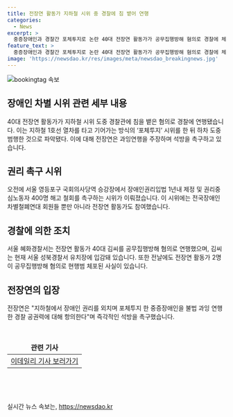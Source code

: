 ```yaml
---
title: 전장연 활동가 지하철 시위 중 경찰에 침 뱉어 연행
categories:
  - News
excerpt: >
  중증장애인과 경찰간 포체투지로 논란 40대 전장연 활동가가 공무집행방해 혐의로 경찰에 체포됐다. 이에 전장연은 과잉연행을 비판하고 활동가의 즉각적인 석방을 요구했다. 전장연 활동가들의 시위로 인해 현장에서 장애인 권리와 노동자 해고 문제가 놓고 논란되고 있다.
feature_text: >
  중증장애인과 경찰간 포체투지로 논란 40대 전장연 활동가가 공무집행방해 혐의로 경찰에 체포됐다. 이에 전장연은 과잉연행을 비판하고 활동가의 즉각적인 석방을 요구했다. 전장연 활동가들의 시위로 인해 현장에서 장애인 권리와 노동자 해고 문제가 놓고 논란되고 있다.
image: 'https://newsdao.kr/res/images/meta/newsdao_breakingnews.jpg'
---
```


<p><img src="https://newsdao.kr/res/images/meta/newsdao_breakingnews.jpg" alt="bookingtag 속보" /></p>

<h2 data-ke-size="size26">장애인 차별 시위 관련 세부 내용</h2>

<p data-ke-size="size16">40대 전장연 활동가가 지하철 시위 도중 경찰관에 침을 뱉은 혐의로 경찰에 연행됐습니다. 이는 지하철 1호선 열차를 타고 기어가는 방식의 ‘포체투지’ 시위를 한 뒤 하차 도중 범행한 것으로 파악됐다. 이에 대해 전장연은 과잉연행을 주장하며 석방을 촉구하고 있습니다.</p>

<h2 data-ke-size="size26">권리 촉구 시위</h2>

<p data-ke-size="size16">오전에 서울 영등포구 국회의사당역 승강장에서 장애인권리입법 1년내 제정 및 권리중심노동자 400명 해고 철회를 촉구하는 시위가 이뤄졌습니다. 이 시위에는 전국장애인차별철폐연대 회원들 뿐만 아니라 전장연 활동가도 참여했습니다.</p>

<h2 data-ke-size="size26">경찰에 의한 조치</h2>

<p data-ke-size="size16">서울 혜화경찰서는 전장연 활동가 40대 김씨를 공무집행방해 혐의로 연행했으며, 김씨는 현재 서울 성북경찰서 유치장에 입감돼 있습니다. 또한 전날에도 전장연 활동가 2명이 공무집행방해 혐의로 현행범 체포된 사실이 있습니다.</p>

<h2 data-ke-size="size26">전장연의 입장</h2>

<p data-ke-size="size16">전장연은 "지하철에서 장애인 권리를 외치며 포체투지 한 중증장애인을 불법 과잉 연행한 경찰 공권력에 대해 항의한다"며 즉각적인 석방을 촉구했습니다.</p>

<p data-ke-size="size16">&nbsp;</p>

<table>
    <thead>
        <tr>
            <td style="text-align: center; height: 17px;"><b>관련 기사</b></td>
        </tr>
    </thead>
    <tbody>
        <tr>
            <td style="text-align: center; height: 17px;"><a href='https://www.edaily.co.kr/news/read?newsId=01340246629014784&mediaCodeNo=257' target='_blank'>이데일리 기사 보러가기</a></td>
        </tr>
    </tbody>
</table>

<p data-ke-size="size16">&nbsp;</p>

<p data-ke-size="size16">&nbsp;</p>
실시간 뉴스 속보는, <a href="https://newsdao.kr" rel="dofollow">https://newsdao.kr</a>


